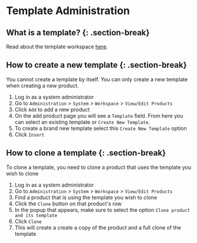 # Template Administration
## What is a template? {: .section-break}
Read about the template workspace [here](../Spira-Administration-Guide/System-Administration.md).

## How to create a new template {: .section-break}
You cannot create a template by itself. You can only create a new template when creating a new product.

1. Log in as a system administrator
2. Go to `Administration` > `System` > `Workspace` > `View/Edit Products`
3. Click `Add` to add a new product
4. On the add product page you will see a `Template` field. From here you can select an existing template or `Create New Template`.
5. To create a brand new template select this `Create New Template` option
6. Click `Insert`

## How to clone a template {: .section-break}
To clone a template, you need to clone a product that uses the template you wish to clone

1. Log in as a system administrator
2. Go to `Administration` > `System` > `Workspace` > `View/Edit Products`
3. Find a product that is using the template you wish to clone
4. Click the `Clone` button on that product's row
5. In the popup that appears, make sure to select the option `Clone product and its template`
6. Click `Clone`
7. This will create a create a copy of the product and a full clone of the template